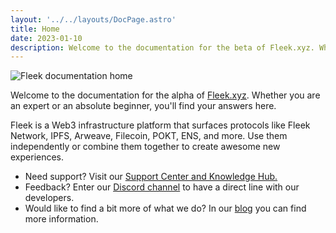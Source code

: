 ```yaml
---
layout: '../../layouts/DocPage.astro'
title: Home
date: 2023-01-10
description: Welcome to the documentation for the beta of Fleek.xyz. Whether you are an expert or an absolute beginner, you'll find your answers here.
---
```


![Fleek documentation home](/images/docs/home.png?20240405)

Welcome to the documentation for the alpha of [Fleek.xyz](https://fleek.xyz). Whether you are an expert or an absolute beginner, you'll find your answers here.

Fleek is a Web3 infrastructure platform that surfaces protocols like Fleek Network, IPFS, Arweave, Filecoin, POKT, ENS, and more. Use them independently or combine them together to create awesome new experiences.

- Need support? Visit our [Support Center and Knowledge Hub.](https://support.fleek.xyz/hc/en-us)
- Feedback? Enter our [Discord channel](https://discord.gg/fleek) to have a direct line with our developers.
- Would like to find a bit more of what we do? In our [blog](https://blog.fleek.xyz) you can find more information.

